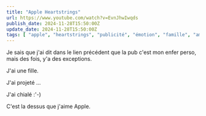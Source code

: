 ```yaml
---
title: "Apple Heartstrings"
url: https://www.youtube.com/watch?v=EvnJhwIwqds
publish_date: 2024-11-28T15:50:00Z
update_date: 2024-11-28T15:50:00Z
tags: [ "apple", "heartstrings", "publicité", "émotion", "famille", "amour" ]
---
```


Je sais que j'ai dit dans le lien précédent que la pub c'est mon enfer perso, mais des fois, y'a des exceptions.

J'ai une fille.

J'ai projeté ...

J'ai chialé :'-)

C'est la dessus que j'aime Apple.
